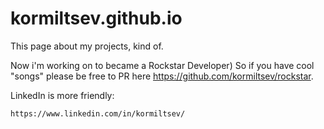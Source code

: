 # kormiltsev.github.io

This page about my projects, kind of.

Now i'm working on to became a Rockstar Developer) So if you have cool "songs" please be free to PR here https://github.com/kormiltsev/rockstar. 


LinkedIn is more friendly: 
```
https://www.linkedin.com/in/kormiltsev/
```

